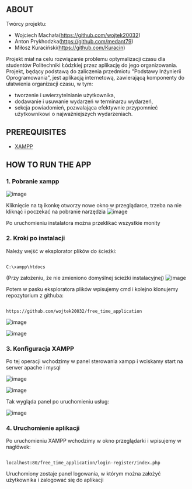 ## ABOUT
Twórcy projektu:
  - Wojciech Machała(https://github.com/wojtek20032)
  - Anton Prykhodzka(https://github.com/medant79)
  - Miłosz Kuraciński(https://github.com/Kuracin)



Projekt miał na celu rozwiązanie problemu optymalizacji czasu dla studentów Politechniki Łódzkiej przez aplikację do jego organizowania.
Projekt, będący podstawą do zaliczenia przedmiotu "Podstawy Inżynierii Oprogramowania", jest aplikacją internetową, zawierającą komponenty do ułatwienia organizacji czasu, w tym:
  - tworzenie i uwierzytelnianie użytkownika,
  - dodawanie i usuwanie wydarzeń w terminarzu wydarzeń,
  - sekcja powiadomień, pozwalająca efektywnie przypomnieć użytkownikowi o najważniejszych wydarzeniach.
    


## PREREQUISITES
- [XAMPP](https://www.apachefriends.org/) 

## HOW TO RUN THE APP

### 1. Pobranie xampp

 ![image](https://github.com/wojtek20032/free_time_application/assets/115218143/9ee474c3-f628-4cbb-be3c-b1ad65388ee9)


  Kliknięcie na tą ikonkę otworzy nowe okno w przeglądarce, trzeba na nie kliknąć i poczekać na pobranie narzędzia
  ![image](https://github.com/wojtek20032/free_time_application/assets/115218143/63c93e5a-2e98-42d2-8dd6-058c2f13d004)

  Po uruchomieniu instalatora można przeklikać wszystkie monity

  
### 2. Kroki po instalacji 

Należy wejść w eksplorator plików do ścieżki: 

```

C:\xampp\htdocs

```

(Przy założeniu, że nie zmieniono domyślnej ścieżki instalacyjnej)
![image](https://github.com/wojtek20032/free_time_application/assets/115218143/59bbe8ad-c99c-4291-9dcf-fc78f267f728)

Potem w pasku eksploratora plików wpisujemy cmd i kolejno klonujemy repozytorium z githuba:


```

https://github.com/wojtek20032/free_time_application

```
 ![image](https://github.com/wojtek20032/free_time_application/assets/115218143/4cb00c24-806b-40e5-be13-7ac8ac360f05)
 

 ![image](https://github.com/wojtek20032/free_time_application/assets/115218143/9d06000c-a68f-4bf4-ac19-3dfd9317ee94)


 ### 3. Konfiguracja XAMPP
 
Po tej operacji wchodzimy w panel sterowania xampp i wciskamy start na serwer apache i mysql

 ![image](https://github.com/wojtek20032/free_time_application/assets/115218143/5a128020-a7b3-4827-afc0-f3517f173a57)

 ![image](https://github.com/wojtek20032/free_time_application/assets/115218143/577b286c-6bcb-442c-bd93-1a887cf254c5)


Tak wygląda panel po uruchomieniu usług:

![image](https://github.com/wojtek20032/free_time_application/assets/115218143/449a9d9a-b4ff-46d5-aac5-b73b82eab61c)


### 4. Uruchomienie aplikacji

Po uruchomieniu XAMPP wchodzimy w okno przeglądarki i wpisujemy w nagłówek:
```

localhost:80/free_time_application/login-register/index.php

```

Uruchomiony zostaje panel logowania, w którym można założyć użytkownika i zalogować się do aplikacji
